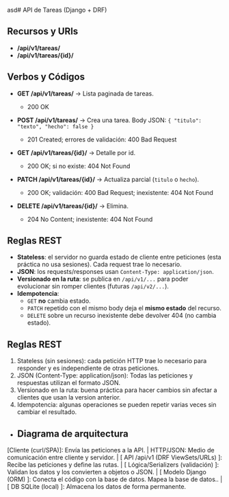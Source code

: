 asd# API de Tareas (Django + DRF)

## Recursos y URIs

- **/api/v1/tareas/**  
- **/api/v1/tareas/{id}/**

## Verbos y Códigos

- **GET /api/v1/tareas/** → Lista paginada de tareas.  
  - 200 OK

- **POST /api/v1/tareas/** → Crea una tarea. Body JSON: `{ "titulo": "texto", "hecho": false }`  
  - 201 Created; errores de validación: 400 Bad Request

- **GET /api/v1/tareas/{id}/** → Detalle por id.  
  - 200 OK; si no existe: 404 Not Found

- **PATCH /api/v1/tareas/{id}/** → Actualiza parcial (`titulo` o `hecho`).  
  - 200 OK; validación: 400 Bad Request; inexistente: 404 Not Found

- **DELETE /api/v1/tareas/{id}/** → Elimina.  
  - 204 No Content; inexistente: 404 Not Found




## Reglas REST 

- **Stateless**: el servidor no guarda estado de cliente entre peticiones (esta práctica no usa sesiones). Cada request trae lo necesario.
- **JSON**: los requests/responses usan `Content-Type: application/json`.
- **Versionado en la ruta**: se publica en `/api/v1/...` para poder evolucionar sin romper clientes (futuras `/api/v2/...`).
- **Idempotencia**:  
  - `GET` **no** cambia estado.  
  - `PATCH` repetido con el mismo body deja el **mismo estado** del recurso.  
  - `DELETE` sobre un recurso inexistente debe devolver 404 (no cambia estado).


## Reglas REST
1. Stateless (sin sesiones): cada petición HTTP trae lo necesario para responder y es independiente de otras peticiones.
2. JSON (Content-Type: application/json): Todas las peticiones y respuestas utilizan el formato JSON.
3. Versionado en la ruta: buena práctica para hacer cambios sin afectar a clientes que usan la version anterior.
4. Idempotencia: algunas operaciones se pueden repetir varias veces sin cambiar el resultado.


- ## Diagrama de arquitectura

[Cliente (curl/SPA)]: Envía las peticiones a la API.
 |
 HTTP/JSON: Medio de comunicación entre cliente y servidor.
 |
[ API /api/v1 (DRF ViewSets/URLs) ]: Recibe las peticiones y define las rutas.
 |
[ Lógica/Serializers (validación) ]: Validan los datos y los convierten a objetos o JSON.
 |
[ Modelo Django (ORM) ]: Conecta el código con la base de datos. Mapea la base de datos..
 |
[ DB SQLite (local) ]: Almacena los datos de forma permanente.
